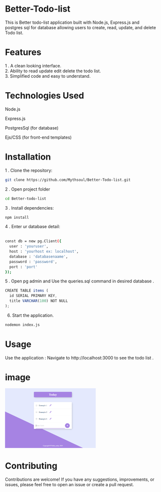 # Better-Todo-list
This is Better todo-list application  built with Node.js, Express.js and postgres sql for database allowing users to create, read, update, and delete Todo list.

# Features
1 . A clean looking interface. <br>
2. Ability to read update edit delete the todo list. <br>
3. Simplified code and easy to understand. 



# Technologies Used
Node.js

Express.js

PostgresSql (for database)

Ejs/CSS (for front-end templates)

# Installation

1 . Clone the repository:

``` bash
git clone https://github.com/Mythsoul/Better-Todo-list.git

```
2 . Open project folder
```bash
cd Better-todo-list
```

3 . Install dependencies:

```bash
npm install
```

4 . Enter ur database detail:

```bash
 
const db = new pg.Client({
  user : 'youruser', 
  host : 'yourhost ex: localhost',
  database : 'databasenaame',
  password : 'password', 
  port : 'port'
}); 
```
5 . Open pg admin and Use the queries.sql command in desired database . 
```javascript
CREATE TABLE items (
  id SERIAL PRIMARY KEY,
  title VARCHAR(100) NOT NULL
);
``` 
6. Start the application. 
```bash 
nodemon index.js
```

# Usage
Use the application : Navigate to http://localhost:3000 to see the todo list . 

# image 
<img src="public/styles/Todolistimage.png" width = "300">

# Contributing
Contributions are welcome! If you have any suggestions, improvements, or issues, please feel free to open an issue or create a pull request.



















































